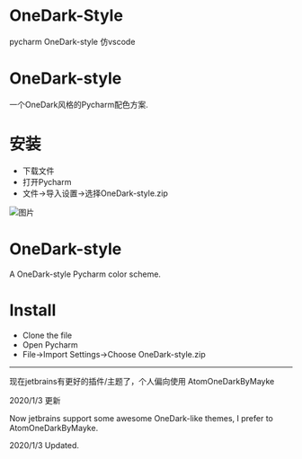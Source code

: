 # OneDark-Style
pycharm OneDark-style  仿vscode

# OneDark-style
一个OneDark风格的Pycharm配色方案.
# 安装
- 下载文件
- 打开Pycharm
- 文件->导入设置->选择OneDark-style.zip

![图片](./snapshot.png)
# OneDark-style
A OneDark-style Pycharm color scheme.
# Install
- Clone the file
- Open Pycharm
- File->Import Settings->Choose OneDark-style.zip


-----------------------------

现在jetbrains有更好的插件/主题了，个人偏向使用 AtomOneDarkByMayke

2020/1/3 更新

Now jetbrains support some awesome OneDark-like themes, I prefer to AtomOneDarkByMayke.

2020/1/3 Updated.

